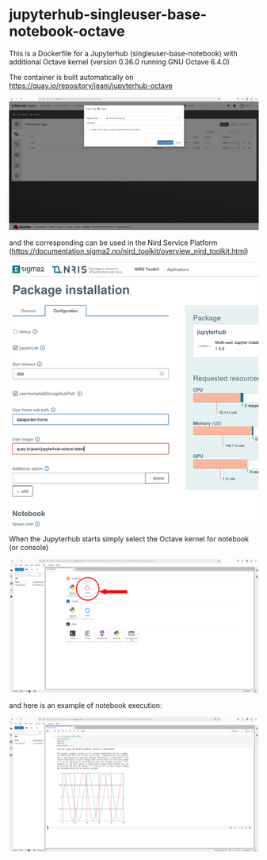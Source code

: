 # jupyterhub-singleuser-base-notebook-octave

This is a Dockerfile for a Jupyterhub (singleuser-base-notebook) with additional Octave kernel (version 0.36.0 running GNU Octave 6.4.0)

The container is built automatically on https://quay.io/repository/jeani/jupyterhub-octave 


![quay](quay.png)

and the corresponding can be used in the Nird Service Platform (https://documentation.sigma2.no/nird_toolkit/overview_nird_toolkit.html)

![user-image](user-image.png)

When the Jupyterhub starts simply select the Octave kernel for notebook (or console)

![kernel](kernel.png)

and here is an example of notebook execution:

![notebook](notebook.png)
